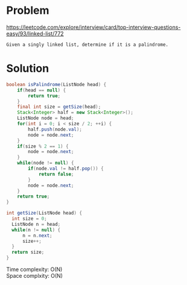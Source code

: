 # Problem
https://leetcode.com/explore/interview/card/top-interview-questions-easy/93/linked-list/772
```
Given a singly linked list, determine if it is a palindrome.
```

# Solution

```java
boolean isPalindrome(ListNode head) {
    if(head == null) {
        return true;
    }
    final int size = getSize(head);
    Stack<Integer> half = new Stack<Integer>();
    ListNode node = head;
    for(int i = 0; i < size / 2; ++i) {
        half.push(node.val);
        node = node.next;
    }
    if(size % 2 == 1) {
        node = node.next;
    }
    while(node != null) {
        if(node.val != half.pop()) {
            return false;
        }
        node = node.next;
    }
    return true;
}

int getSize(ListNode head) {
  int size = 0;
  ListNode n = head;
  while(n != null) {
      n = n.next;
      size++;
  }
  return size;
}
```
Time complexity: O(N)<br/>
Space complxity: O(N)
